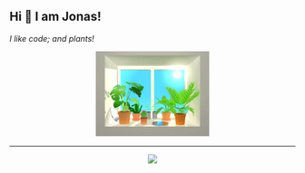 ## Hi 👋 I am Jonas! 

<i>I like code; and plants!</i>


<p align = "center" style="border-radius:50%">
<img src="plants.gif" height="auto" width="200" class="giphy-embed" allowFullScreen></img><p><a href="https://giphy.com/gifs/computer-plants-desk-l0MYII7vx3jZTG3Oo"></a></p>
</p>

---
<p align = "center">
  <img src = "https://github-readme-stats.vercel.app/api/top-langs/?username=jonasnico&theme=dark&hide_border=true" width = 250>
</p>





